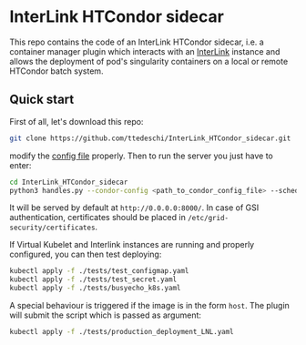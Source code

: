 # InterLink HTCondor sidecar

This repo contains the code of an InterLink HTCondor sidecar, i.e. a container manager plugin which interacts with
 an [InterLink](https://github.com/interTwin-eu/interLink/tree/main) instance and allows the deployment of pod's
 singularity containers on a local or remote HTCondor batch system.

## Quick start

First of all, let's download this repo:

```bash
git clone https://github.com/ttedeschi/InterLink_HTCondor_sidecar.git
```

modify the [config file](SidecarConfig.yaml) properly.
Then to run the server you just have to enter:

```bash
cd InterLink_HTCondor_sidecar
python3 handles.py --condor-config <path_to_condor_config_file> --schedd-host <schedd_host_url> --collector-host <collector_host_url> --auth-method <authentication_method> --debug <debug_option> --proxy <path_to_proxyfile> --port <server_port>
```

It will be served by default at `http://0.0.0.0:8000/`. In case of GSI authentication, certificates should be placed in `/etc/grid-security/certificates`.

If Virtual Kubelet and Interlink instances are running and properly configured, you can then test deploying:

```bash
kubectl apply -f ./tests/test_configmap.yaml
kubectl apply -f ./tests/test_secret.yaml
kubectl apply -f ./tests/busyecho_k8s.yaml
```

A special behaviour is triggered if the image is in the form `host`.
The plugin will submit the script which is passed as argument:

```bash
kubectl apply -f ./tests/production_deployment_LNL.yaml
```

